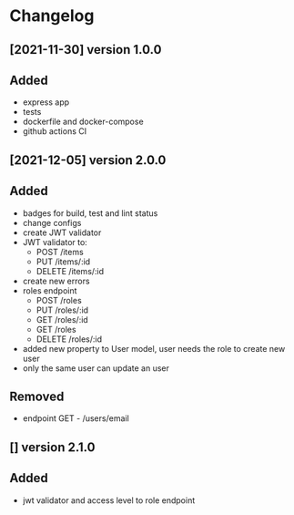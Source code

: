 # Changelog

## [2021-11-30] version 1.0.0

## Added

- express app
- tests
- dockerfile and docker-compose
- github actions CI

## [2021-12-05] version 2.0.0

## Added

- badges for build, test and lint status
- change configs
- create JWT validator
- JWT validator to:
  - POST /items
  - PUT /items/:id
  - DELETE /items/:id
- create new errors
- roles endpoint
  - POST /roles
  - PUT /roles/:id
  - GET /roles/:id
  - GET /roles
  - DELETE /roles/:id
- added new property to User model, user needs the role to create new user
- only the same user can update an user

## Removed

- endpoint GET - /users/email

## [] version 2.1.0

## Added

- jwt validator and access level to role endpoint
